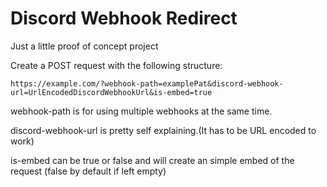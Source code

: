 # Discord Webhook Redirect

Just a little proof of concept project

Create a POST request with the following structure:

`https://example.com/?webhook-path=examplePat&discord-webhook-url=UrlEncodedDiscordWebhookUrl&is-embed=true`

webhook-path is for using multiple webhooks at the same time.

discord-webhook-url is pretty self explaining.(It has to be URL encoded to work)

is-embed can be true or false and will create an simple embed of the request (false by default if left empty)
